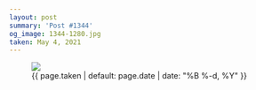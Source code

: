 ```yaml
---
layout: post
summary: 'Post #1344'
og_image: 1344-1280.jpg
taken: May 4, 2021
---
```


<figure class="post">
<img sizes="(min-width: 700px) 50vw, calc(100vw - 2rem)" src="{{ site.assets_url }}/1344-640.jpg" srcset="{{ site.assets_url }}/1344-320.jpg 320w, {{ site.assets_url }}/1344-640.jpg 640w, {{ site.assets_url }}/1344-960.jpg 960w, {{ site.assets_url }}/1344-1280.jpg 1280w"/>
<figcaption>
<time>{{ page.taken | default: page.date | date: "%B %-d, %Y" }}</time>
</figcaption>
</figure>

